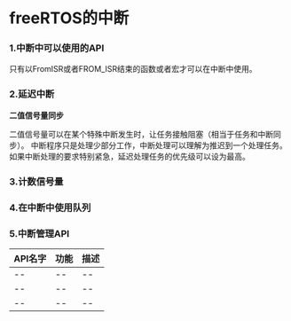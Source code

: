 # freeRTOS的中断

### **1.中断中可以使用的API**

只有以FromISR或者FROM_ISR结束的函数或者宏才可以在中断中使用。

### **2.延迟中断**

**二值信号量同步**

二值信号量可以在某个特殊中断发生时，让任务接触阻塞（相当于任务和中断同步）。
中断程序只是处理少部分工作，中断处理可以理解为推迟到一个处理任务。
如果中断处理的要求特别紧急，延迟处理任务的优先级可以设为最高。


### **3.计数信号量**


### **4.在中断中使用队列**

### **5.中断管理API**

|API名字|功能|描述|
|--|--|--|
|--|--|--|
|--|--|--|
|--|--|--|

